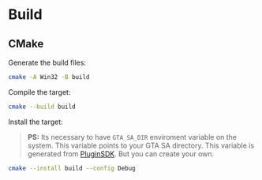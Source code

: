 # Build

## CMake

Generate the build files:
```bash
cmake -A Win32 -B build
```

Compile the target:
```bash
cmake --build build
```

Install the target:

> **PS:** Its necessary to have ```GTA_SA_DIR``` enviroment variable on the system. This variable points to your GTA SA directory. This variable is generated from [PluginSDK](https://github.com/DK22Pac/plugin-sdk). But you can create your own.
```bash
cmake --install build --config Debug
```
